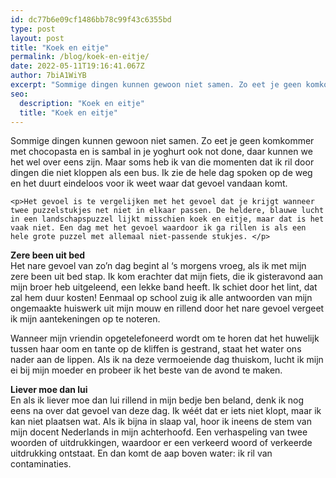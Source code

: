 ```yaml
---
id: dc77b6e09cf1486bb78c99f43c6355bd
type: post
layout: post
title: "Koek en eitje"
permalink: /blog/koek-en-eitje/
date: 2022-05-11T19:16:41.067Z
author: 7biA1WiYB
excerpt: "Sommige dingen kunnen gewoon niet samen. Zo eet je geen komkommer met chocopasta en is sambal in je yoghurt ook not done, daar kunnen we het wel over eens zijn. Maar soms heb ik van die momenten dat ik ril door dingen die niet kloppen als een bus. Ik zie de hele dag spoken op de weg en het duurt eindeloos voor ik weet waar dat gevoel vandaan komt.   "
seo:
  description: "Koek en eitje"
  title: "Koek en eitje"
---
```

Sommige dingen kunnen gewoon niet samen. Zo eet je geen komkommer met chocopasta en is sambal in je yoghurt ook not done, daar kunnen we het wel over eens zijn. Maar soms heb ik van die momenten dat ik ril door dingen die niet kloppen als een bus. Ik zie de hele dag spoken op de weg en het duurt eindeloos voor ik weet waar dat gevoel vandaan komt.   

    <p>Het gevoel is te vergelijken met het gevoel dat je krijgt wanneer twee puzzelstukjes net niet in elkaar passen. De heldere, blauwe lucht in een landschapspuzzel lijkt misschien koek en eitje, maar dat is het vaak niet. Een dag met het gevoel waardoor ik ga rillen is als een hele grote puzzel met allemaal niet-passende stukjes. </p>
<p><strong>Zere been uit bed</strong><br>Het nare gevoel van zo’n dag begint al ‘s morgens vroeg, als ik met mijn zere been uit bed stap. Ik kom erachter dat mijn fiets, die ik gisteravond aan mijn broer heb uitgeleend, een lekke band heeft. Ik schiet door het lint, dat zal hem duur kosten! Eenmaal op school zuig ik alle antwoorden van mijn ongemaakte huiswerk uit mijn mouw en rillend door het nare gevoel vergeet ik mijn aantekeningen op te noteren. </p>
<p>Wanneer mijn vriendin opgetelefoneerd wordt om te horen dat het huwelijk tussen haar oom en tante op de kliffen is gestrand, staat het water ons nader aan de lippen. Als ik na deze vermoeiende dag thuiskom, lucht ik mijn ei bij mijn moeder en probeer ik het beste van de avond te maken.</p>
<p><strong>Liever moe dan lui</strong><br>En als ik liever moe dan lui rillend in mijn bedje ben beland, denk ik nog eens na over dat gevoel van deze dag. Ik wéét dat er iets niet klopt, maar ik kan niet plaatsen wat. Als ik bijna in slaap val, hoor ik ineens de stem van mijn docent Nederlands in mijn achterhoofd. Een verhaspeling van twee woorden of uitdrukkingen, waardoor er een verkeerd woord of verkeerde uitdrukking ontstaat. En dan komt de aap boven water: ik ril van contaminaties. </p>  

